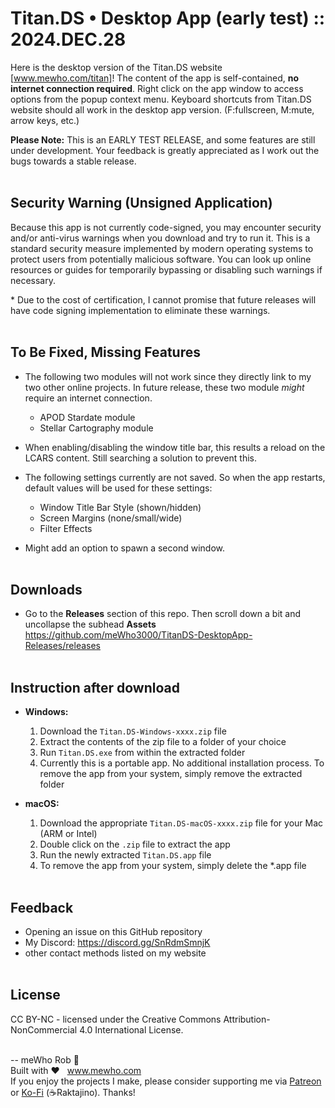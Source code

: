 # Titan.DS • Desktop App (early test) :: 2024.DEC.28

Here is the desktop version of the Titan.DS website [www.mewho.com/titan]! The content of the app is self-contained, **no internet connection required**.
Right click on the app window to access options from the popup context menu.
Keyboard shortcuts from Titan.DS website should all work in the desktop app version. (F:fullscreen, M:mute, arrow keys, etc.)

**Please Note:** This is an EARLY TEST RELEASE, and some features are still under development. Your feedback is greatly appreciated as I work out the bugs towards a stable release.
<br><br>


## Security Warning (Unsigned Application)

Because this app is not currently code-signed, you may encounter security and/or anti-virus warnings when you download and try to run it. This is a standard security measure implemented by modern operating systems to protect users from potentially malicious software. You can look up online resources or guides for temporarily bypassing or disabling such warnings if necessary.

\* Due to the cost of certification, I cannot promise that future releases will have code signing implementation to eliminate these warnings.
<br><br>



## To Be Fixed, Missing Features

*   The following two modules will not work since they directly link to my two other online projects. In future release, these two module *might* require an internet connection.
    *   APOD Stardate module
    *   Stellar Cartography module

*   When enabling/disabling the window title bar, this results a reload on the LCARS content. Still searching a solution to prevent this.

*   The following settings currently are not saved. So when the app restarts, default values will be used for these settings:
    *   Window Title Bar Style (shown/hidden)
    *   Screen Margins (none/small/wide)
    *   Filter Effects

*   Might add an option to spawn a second window.
<br><br>


## Downloads

* Go to the **Releases** section of this repo. Then scroll down a bit and uncollapse the subhead **Assets**<br>
https://github.com/meWho3000/TitanDS-DesktopApp-Releases/releases
<br><br>

## Instruction after download

*   **Windows:**
    1. Download the `Titan.DS-Windows-xxxx.zip` file
    2. Extract the contents of the zip file to a folder of your choice
    3. Run `Titan.DS.exe` from within the extracted folder
    4. Currently this is a portable app. No additional installation process. To remove the app from your system, simply remove the extracted folder

*   **macOS:**
    1. Download the appropriate `Titan.DS-macOS-xxxx.zip` file for your Mac (ARM or Intel)
    2. Double click on the `.zip` file to extract the app
    3. Run the newly extracted `Titan.DS.app` file
    4. To remove the app from your system, simply delete the *.app file
<br><br>

## Feedback

*   Opening an issue on this GitHub repository
*   My Discord: https://discord.gg/SnRdmSmnjK
*   other contact methods listed on my website
<br><br>

## License
CC BY-NC - licensed under the Creative Commons Attribution-NonCommercial 4.0 International License.
<br><br>




-- meWho Rob 🖖<br>
Built with ❤️  &nbsp; www.mewho.com<br>
If you enjoy the projects I make, please consider supporting me via [Patreon](https://www.patreon.com/mewho) or [Ko-Fi](https://ko-fi.com/system47) (☕Raktajino). Thanks!